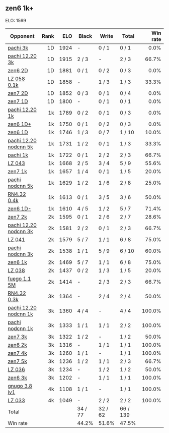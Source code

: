 ## zen6 1k+ ##

ELO: 1569

Opponent | Rank | ELO | Black | Write | Total | Win rate
---------|-----:|----:|-------|-------|-------|-------:
[pachi 3k](pachi%203k.md) | 1D | 1924 | - | 0 / 1 | 0 / 1 | 0.0%
[pachi 12.20 3k](pachi%2012.20%203k.md) | 1D | 1915 | 2 / 3 | - | 2 / 3 | 66.7%
[zen6 2D](zen6%202D.md) | 1D | 1881 | 0 / 1 | 0 / 2 | 0 / 3 | 0.0%
[LZ 058 0.1k](LZ%20058%200.1k.md) | 1D | 1858 | - | 1 / 3 | 1 / 3 | 33.3%
[zen7 2D](zen7%202D.md) | 1D | 1852 | 0 / 3 | 0 / 1 | 0 / 4 | 0.0%
[zen7 1D](zen7%201D.md) | 1D | 1800 | - | 0 / 1 | 0 / 1 | 0.0%
[pachi 12.20 1k](pachi%2012.20%201k.md) | 1k | 1789 | 0 / 2 | 0 / 1 | 0 / 3 | 0.0%
[zen6 1D+](zen6%201D+.md) | 1k | 1750 | 0 / 1 | 0 / 2 | 0 / 3 | 0.0%
[zen6 1D](zen6%201D.md) | 1k | 1746 | 1 / 3 | 0 / 7 | 1 / 10 | 10.0%
[pachi 12.20 nodcnn 5k](pachi%2012.20%20nodcnn%205k.md) | 1k | 1731 | 1 / 2 | 0 / 1 | 1 / 3 | 33.3%
[pachi 1k](pachi%201k.md) | 1k | 1722 | 0 / 1 | 2 / 2 | 2 / 3 | 66.7%
[LZ 043](LZ%20043.md) | 1k | 1668 | 2 / 5 | 3 / 4 | 5 / 9 | 55.6%
[zen7 1k](zen7%201k.md) | 1k | 1657 | 1 / 4 | 0 / 1 | 1 / 5 | 20.0%
[pachi nodcnn 5k](pachi%20nodcnn%205k.md) | 1k | 1629 | 1 / 2 | 1 / 6 | 2 / 8 | 25.0%
[RN4.32 0.4k](RN4.32%200.4k.md) | 1k | 1613 | 0 / 1 | 3 / 5 | 3 / 6 | 50.0%
[zen6 1D-](zen6%201D-.md) | 1k | 1610 | 4 / 5 | 1 / 2 | 5 / 7 | 71.4%
[zen7 2k](zen7%202k.md) | 2k | 1595 | 0 / 1 | 2 / 6 | 2 / 7 | 28.6%
[pachi 12.20 nodcnn 3k](pachi%2012.20%20nodcnn%203k.md) | 2k | 1581 | 2 / 2 | 0 / 1 | 2 / 3 | 66.7%
[LZ 041](LZ%20041.md) | 2k | 1579 | 5 / 7 | 1 / 1 | 6 / 8 | 75.0%
[pachi nodcnn 3k](pachi%20nodcnn%203k.md) | 2k | 1538 | 1 / 1 | 5 / 9 | 6 / 10 | 60.0%
[zen6 1k](zen6%201k.md) | 2k | 1469 | 5 / 7 | 1 / 1 | 6 / 8 | 75.0%
[LZ 038](LZ%20038.md) | 2k | 1437 | 0 / 2 | 1 / 3 | 1 / 5 | 20.0%
[fuego 1.1 5M](fuego%201.1%205M.md) | 2k | 1414 | - | 2 / 3 | 2 / 3 | 66.7%
[RN4.32 0.3k](RN4.32%200.3k.md) | 3k | 1364 | - | 2 / 4 | 2 / 4 | 50.0%
[pachi 12.20 nodcnn 1k](pachi%2012.20%20nodcnn%201k.md) | 3k | 1360 | 4 / 4 | - | 4 / 4 | 100.0%
[pachi nodcnn 1k](pachi%20nodcnn%201k.md) | 3k | 1333 | 1 / 1 | 1 / 1 | 2 / 2 | 100.0%
[zen7 3k](zen7%203k.md) | 3k | 1322 | 1 / 2 | - | 1 / 2 | 50.0%
[zen6 2k](zen6%202k.md) | 3k | 1316 | - | 1 / 1 | 1 / 1 | 100.0%
[zen7 4k](zen7%204k.md) | 3k | 1260 | 1 / 1 | - | 1 / 1 | 100.0%
[zen7 5k](zen7%205k.md) | 3k | 1236 | 1 / 2 | 1 / 1 | 2 / 3 | 66.7%
[LZ 036](LZ%20036.md) | 3k | 1234 | - | 1 / 2 | 1 / 2 | 50.0%
[zen6 3k](zen6%203k.md) | 3k | 1202 | - | 1 / 1 | 1 / 1 | 100.0%
[gnugo 3.8 lv1](gnugo%203.8%20lv1.md) | 4k | 1108 | 1 / 1 | - | 1 / 1 | 100.0%
[LZ 033](LZ%20033.md) | 4k | 1049 | - | 2 / 2 | 2 / 2 | 100.0%
Total | | | 34 / 77 | 32 / 62 | 66 / 139 | 
Win rate| | | 44.2% | 51.6% | 47.5% | 

